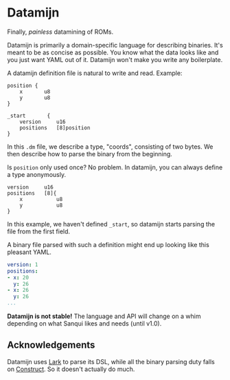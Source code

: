 Datamijn
========

Finally, _painless_ datamining of ROMs.

Datamijn is primarily a domain-specific language for describing
binaries.  It's meant to be as concise as possible.  You know
what the data looks like and you just want YAML out of it.
Datamijn won't make you write any boilerplate.

A datamijn definition file is natural to write and read.  Example:

```
position {
    x       u8
    y       u8
}

_start       {
    version     u16
    positions   [8]position
}
```

In this `.dm` file, we describe a type, "coords", consisting of
two bytes.  We then describe how to parse the binary from the
beginning.

Is `position` only used once?  No problem.  In datamijn, you can
always define a type anonymously.

```
version     u16
positions   [8]{
    x           u8
    y           u8
}
```

In this example, we haven't defined `_start`, so datamijn starts
parsing the file from the first field.

A binary file parsed with such a definition might end up looking
like this pleasant YAML.

```yaml
version: 1
positions:
- x: 20
  y: 26
- x: 26
  y: 26
...
```

**Datamijn is not stable!**  The language and API will change
on a whim depending on what Sanqui likes and needs (until v1.0).

Acknowledgements
----------------

Datamijn uses [Lark](https://github.com/erezsh/lark) to parse
its DSL, while all the binary parsing duty falls on [Construct](https://github.com/construct/construct/).  So it doesn't actually do much.

